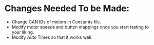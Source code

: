 # Changes Needed To be Made:  
 - Change CAN IDs of motors in Constants file.  
 - Modify motor speeds and button mappings once you start testing to your liking.  
 - Modify Auto Times so that it works well.  